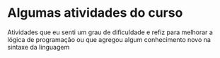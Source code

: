 # Algumas atividades do curso
Atividades que eu senti um grau de dificuldade e refiz para melhorar a lógica de programação ou que agregou algum conhecimento novo na sintaxe da linguagem
